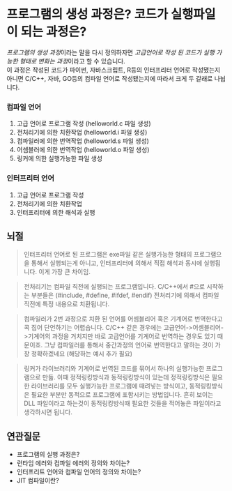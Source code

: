 # 프로그램의 생성 과정은? 코드가 실행파일이 되는 과정은?
*프로그램의 생성 과정*이라는 말을 다시 정의하자면 *고급언어로 작성 된 코드가 실행 가능한 형태로 변화는 과정*이라고 할 수 있습니다.  
이 과정은 작성된 코드가 파이썬, 자바스크립트, R등의 인터프리터 언어로 작성됐는지 아니면 C/C++, 자바, GO등의 컴파일 언어로 작성됐는지에 따라서 크게 두 갈래로 나뉩니다.  
### 컴파일 언어  
1. 고급 언어로 프로그램 작성 (helloworld.c 파일 생성)
2. 전처리기에 의한 치환작업 (helloworld.i 파일 생성)
3. 컴파일러에 의한 번역작업 (helloworld.s 파일 생성)
4. 어셈블러에 의한 번역작업 (helloworld.o 파일 생성)
5. 링커에 의한 실행가능한 파일 생성
### 인터프리터 언어
1. 고급 언어로 프로그램 작성
2. 전처리기에 의한 치환작업
3. 인터프리터에 의한 해석과 실행    


## 뇌절
> 인터프리터 언어로 된 프로그램은 exe파일 같은 실행가능한 형태의 프로그램으을 통해서 실행되는게 아니고, 인터프리터에 의해서 직접 해석과 동시에 실행됩니다. 이게 가장 큰 차이임.  

> 전처리기는 컴파일 직전에 실행되는 프로그램입니다. C/C++에서 #으로 시작하는 부분들은 (#include, #define, #ifdef, #endif) 전처리기에 의해서 컴파일 직전에 특정 내용으로 치환됩니다.  

> 컴파일러가 2번 과정으로 치환 된 언어를 어셈블리어 혹은 기계어로 번역한다고 콕 집어 단언하기는 어렵습니다. C/C++ 같은 경우에는 고급언어->어셈블리어->기계어의 과정을 거치지만 바로 고급언어를 기계어로 번역하는 경우도 있기 때문이죠. 그냥 컴파일러를 통해서 중간과정의 언어로 번역한다고 말하는 것이 가장 정확하겠네요 (해당하는 예시 추가 필요)

> 링커가 라이브러리와 기계어로 번역된 코드를 묶어서 하나의 실행가능한 프로그램으로 만듦. 이때 정적링킹방식과 동적링킹방식이 있는데 정적링킹방식은 필요한 라이브러리를 모두 실행가능한 프로그램에 때려넣는 방식이고, 동적링킹방식은 필요한 부분만 동적으로 프로그램에 포함시키는 방법입니다. 흔히 보이는 DLL 파일이라고 하는것이 동적링킹방식때 필요한 것들을 적어놓은 파일이라고 생각하시면 됩니다.

## 연관질문
- 프로그램의 실행 과정은?
- 런타임 에러와 컴파일 에러의 정의와 차이는?
- 인터프리트 언어와 컴파일 언어의 정의와 차이는?
- JIT 컴파일이란?
